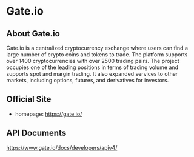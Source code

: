 # Gate.io

## About Gate.io

Gate.io is a centralized cryptocurrency exchange where users can find a large number of crypto coins and tokens to trade. The platform supports over 1400 cryptocurrencies with over 2500 trading pairs. The project occupies one of the leading positions in terms of trading volume and supports spot and margin trading. It also expanded services to other markets, including options, futures, and derivatives for investors.

## Official Site

- homepage: https://gate.io/

## API Documents

https://www.gate.io/docs/developers/apiv4/